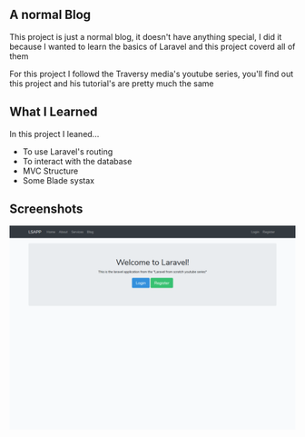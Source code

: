 ## A normal Blog

This project is just a normal blog, it doesn't have anything special, I did it because I wanted to learn the basics of Laravel and this project coverd all of them

For this project I followd the Traversy media's youtube series, you'll find out this project and his tutorial's are pretty much the same

## What I Learned
In this project I leaned...

 - To use Laravel's routing
 - To interact with the database 
 - MVC Structure
 - Some Blade systax

## Screenshots
![Home](https://github.com/GamertodArk/my-first-laravel-project/blob/master/project-screenshots/home-screen.png)
